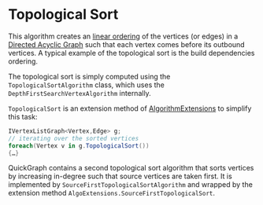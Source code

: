 # Topological Sort

This algorithm creates an [linear ordering](http://en.wikipedia.org/wiki/Topological_sort) of the vertices (or edges) in a [Directed Acyclic Graph](http://en.wikipedia.org/wiki/Directed_acyclic_graph) such that each vertex comes before its outbound vertices. A typical example of the topological sort is the build dependencies ordering.

The topological sort is simply computed using the `TopologicalSortAlgorithm` class, which uses the `DepthFirstSearchVertexAlgorithm` internally.

`TopologicalSort` is an extension method of [AlgorithmExtensions](AlgorithmExtensions) to simplify this task:

```csharp
IVertexListGraph<Vertex,Edge> g;
// iterating over the sorted vertices
foreach(Vertex v in g.TopologicalSort())
{…}
```

QuickGraph contains a second topological sort algorithm that sorts vertices by increasing in-degree such that source vertices are taken first. It is implemented by `SourceFirstTopologicalSortAlgorithm` and wrapped by the extension method `AlgoExtensions.SourceFirstTopologicalSort`.
